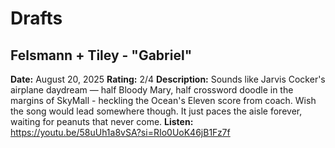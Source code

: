 # Drafts

## Felsmann + Tiley - "Gabriel"
**Date:** August 20, 2025
**Rating:** 2/4
**Description:** Sounds like Jarvis Cocker's airplane daydream — half Bloody Mary, half crossword doodle in the margins of SkyMall - heckling the Ocean's Eleven score from coach. Wish the song would lead somewhere though. It just paces the aisle forever, waiting for peanuts that never come.
**Listen:** https://youtu.be/58uUh1a8vSA?si=RIo0UoK46jB1Fz7f
